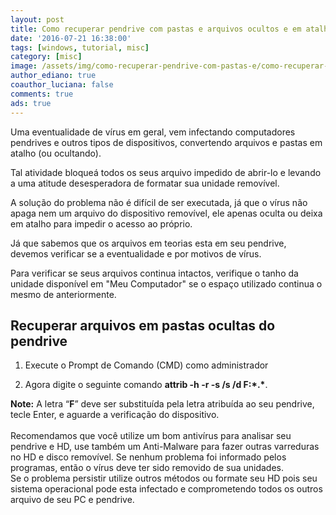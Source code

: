 ```yaml
---
layout: post
title: Como recuperar pendrive com pastas e arquivos ocultos e em atalhos
date: '2016-07-21 16:38:00'
tags: [windows, tutorial, misc]
category: [misc]
image: /assets/img/como-recuperar-pendrive-com-pastas-e/como-recuperar-pendrive-com-pastas-e.jpg
author_ediano: true
coauthor_luciana: false
comments: true
ads: true
---
```


Uma eventualidade de vírus em geral, vem infectando computadores pendrives e outros tipos de dispositivos, convertendo arquivos e pastas em atalho (ou ocultando).

Tal atividade bloqueá todos os seus arquivo impedido de abrir-lo e levando a uma atitude desesperadora de formatar sua unidade removível.

A solução do problema não é difícil de ser executada, já que o vírus não apaga nem um arquivo do dispositivo removível, ele apenas oculta ou deixa em atalho para impedir o acesso ao próprio.

Já que sabemos que os arquivos em teorias esta em seu pendrive, devemos verificar se a eventualidade e por motivos de vírus.

Para verificar se seus arquivos continua intactos, verifique o tanho da unidade disponível em "Meu Computador" se o espaço utilizado continua o mesmo de anteriormente.

## Recuperar arquivos em pastas ocultas do pendrive

1. Execute o Prompt de Comando (CMD) como administrador

2. Agora digite o seguinte comando __attrib -h -r -s /s /d F:\*.*__.

**Note:** A letra “**F**” deve ser substituída pela letra atribuída ao seu pendrive, tecle Enter, e aguarde a verificação do dispositivo.<br /><br />Recomendamos que você utilize um bom antivírus para analisar seu pendrive e HD, use também um Anti-Malware para fazer outras varreduras no HD e disco removível. Se nenhum problema foi informado pelos programas, então o vírus deve ter sido removido de sua unidades.<br />Se o problema persistir utilize outros métodos ou formate seu HD pois seu sistema operacional pode esta infectado e comprometendo todos os outros arquivo de seu PC e pendrive.